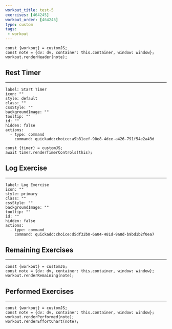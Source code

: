 ```yaml
---
workout_title: test-5
exercises: [464245]
workout_order: [464245]
type: custom
tags:
 - workout
---
```


```dataviewjs
const {workout} = customJS;
const note = {dv: dv, container: this.container, window: window};
workout.renderHeader(note);
```

## Rest Timer
---
```meta-bind-button
label: Start Timer
icon: ""
style: default
class: ""
cssStyle: ""
backgroundImage: ""
tooltip: ""
id: ""
hidden: false
actions:
  - type: command
    command: quickadd:choice:a9b81cef-90e8-4dce-a426-791f54e2a43d
```

```dataviewjs
const {timer} = customJS;
await timer.renderTimerControls(this);
```

## Log Exercise
---
```meta-bind-button
label: Log Exercise
icon: ""
style: primary
class: ""
cssStyle: ""
backgroundImage: ""
tooltip: ""
id: ""
hidden: false
actions:
  - type: command
    command: quickadd:choice:d5df32b0-6a04-481d-9a8d-b9bd1b2f0ea7
```

## Remaining Exercises
---
```dataviewjs
const {workout} = customJS;
const note = {dv: dv, container: this.container, window: window};
workout.renderRemaining(note);
```

## Performed Exercises
---
```dataviewjs
const {workout} = customJS;
const note = {dv: dv, container: this.container, window: window};
workout.renderPerformed(note);
workout.renderEffortChart(note);
```